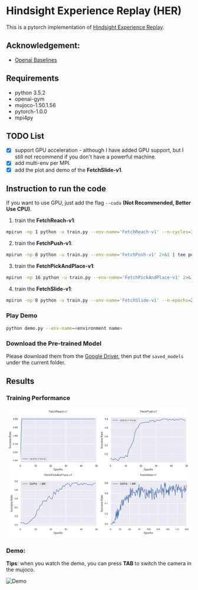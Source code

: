 # Hindsight Experience Replay (HER)
This is a pytorch implementation of [Hindsight Experience Replay](https://arxiv.org/abs/1707.01495). 

## Acknowledgement:
- [Openai Baselines](https://github.com/openai/baselines)

## Requirements
- python 3.5.2
- openai-gym
- mujoco-1.50.1.56
- pytorch-1.0.0
- mpi4py

## TODO List
- [x] support GPU acceleration - although I have added GPU support, but I still not recommend if you don't have a powerful machine.
- [x] add multi-env per MPI.
- [x] add the plot and demo of the **FetchSlide-v1**.

## Instruction to run the code
If you want to use GPU, just add the flag `--cuda` **(Not Recommended, Better Use CPU)**.
1. train the **FetchReach-v1**:
```bash
mpirun -np 1 python -u train.py --env-name='FetchReach-v1' --n-cycles=10 2>&1 | tee reach.log
```
2. train the **FetchPush-v1**:
```bash
mpirun -np 8 python -u train.py --env-name='FetchPush-v1' 2>&1 | tee push.log
```
3. train the **FetchPickAndPlace-v1**:
```bash
mpirun -np 16 python -u train.py --env-name='FetchPickAndPlace-v1' 2>&1 | tee pick.log
```
4. train the **FetchSlide-v1**:
```bash
mpirun -np 8 python -u train.py --env-name='FetchSlide-v1' --n-epochs=200 2>&1 | tee slide.log
```

### Play Demo
```bash
python demo.py --env-name=<environment name>
```
### Download the Pre-trained Model
Please download them from the [Google Driver](https://drive.google.com/open?id=1dNzIpIcL4x1im8dJcUyNO30m_lhzO9K4), then put the `saved_models` under the current folder.

## Results
### Training Performance
![Training_Curve](figures/results.png)
### Demo:
**Tips**: when you watch the demo, you can press **TAB** to switch the camera in the mujoco.  

![Demo](figures/demo.gif)

